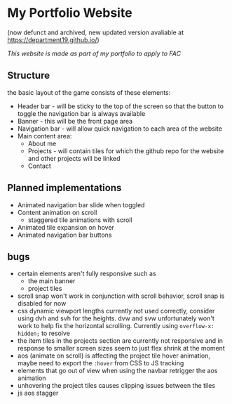 # My Portfolio Website
(now defunct and archived, new updated version avaliable at https://department19.github.io/)

*This website is made as part of my portfolio to apply to FAC*

## Structure
the basic layout of the game consists of these elements:
- Header bar - will be sticky to the top of the screen so that the button to toggle the navigation bar is always available
- Banner - this will be the front page area
- Navigation bar - will allow quick navigation to each area of the website
- Main content area:
	- About me 
	- Projects - will contain tiles for which the github repo for the website and other projects will be linked
	- Contact

## Planned implementations
- Animated navigation bar slide when toggled
- Content animation on scroll
	- staggered tile animations with scroll
- Animated tile expansion on hover
- Animated navigation bar buttons


## bugs
- certain elements aren't fully responsive such as
	- the main banner
	- project tiles 
- scroll snap won't work in conjunction with scroll behavior, scroll snap is disabled for now
- css dynamic viewport lengths currently not used correctly, consider using dvh and svh for the heights. dvw and svw unfortunately won't work to help fix the horizontal scrolling. Currently using `overflow-x: hidden;` to resolve
- the item tiles in the projects section are currently not responsive and in response to smaller screen sizes seem to just flex shrink at the moment
- aos (animate on scroll) is affecting the project tile hover animation, maybe need to export the `:hover` from CSS to JS tracking
- elements that go out of view when using the navbar retrigger the aos animation
- unhovering the project tiles causes clipping issues between the tiles
- js aos stagger 

